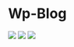 # Wp-Blog

![](https://img.shields.io/github/issues/IwasawaMasami/Wp-Blog) ![](https://img.shields.io/github/stars/IwasawaMasami/Wp-Blog) 
![](https://img.shields.io/github/repo-size/IwasawaMasami/Wp-Blog)


